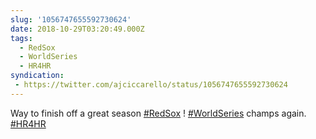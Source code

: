 ```yaml
---
slug: '1056747655592730624'
date: 2018-10-29T03:20:49.000Z
tags:
  - RedSox
  - WorldSeries
  - HR4HR
syndication:
 - https://twitter.com/ajciccarello/status/1056747655592730624
---
```


Way to finish off a great season [#RedSox](/posts/tags/RedSox) ! [#WorldSeries](/posts/tags/WorldSeries) champs again. [#HR4HR](/posts/tags/HR4HR)

